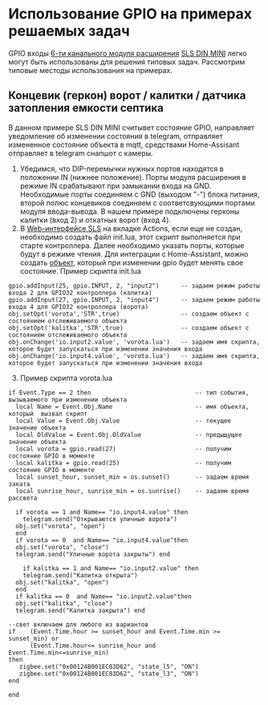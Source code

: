 # Использование GPIO на примерах решаемых задач
GPIO входы [6-ти канального модуля расширения](devices/din_mini_io_rus.md) [SLS DIN MINI](devices/din_mini_base_rus.md) легко могут быть использованы для решения типовых задач. Рассмотрим типовые местоды использования на примерах.

## Концевик (геркон) ворот / калитки  / датчика затопления емкости септика

В данном примере SLS DIN MINI считывет состояние GPIO, направляет уведомление об изменении состояния в telegram, отправляет измененное состояние объекта в mqtt, средствами Home-Assisant отправляет в telegram снапшот с камеры.

1. Убедимся, что DIP-перемычки нужных портов находятся в положении IN (нижнее положение). Порты модуля расширения в режиме IN cрабатывают при замыкании входа на GND. Необходимые порты соединяем с GND (выходом "-") блока питания, второй полюс концевиков соединяем с соответсвующими портами модуля ввода-вывода. В нашем примере подключены герконы калитки (вход 2) и откатных ворот (вход 4).  
2. В [Web-интерфейсе SLS](/web_rus.md) на вкладке Actions, если еще не создан, необходимо создать файл init.lua, этот скрипт выполняется при старте контроллера. Далее необходимо указать порты, которые будут  в режиме чтения. Для интеграции с Home-Assistant, можно создать [объект](/object_rus.md), который при изменении gpio будет менять свое состояние. 
Пример скрипта init.lua
```
gpio.addInput(25, gpio.INPUT, 2, "input2")      -- задаем режим работы входа 2 для GPIO32 контроллера (калитка)
gpio.addInput(27, gpio.INPUT, 2, "input4")      -- задаем режим работы входа 4 для GPIO32 контроллера (ворота)
obj.setOpt('vorota','STR',true)                 -- создаем объект с состоянием отслеживаемого объекта
obj.setOpt('kalitka','STR',true)                -- создаем объект с состоянием отслеживаемого объекта 
obj.onChange('io.input2.value', 'vorota.lua')   -- задаем имя скрипта, которое будет запускаться при изменении значения входа
obj.onChange('io.input4.value', 'vorota.lua')   -- задаем имя скрипта, которое будет запускаться при изменении значения входа
```

3. Пример скрипта vorota.lua
```
if Event.Type == 2 then                             -- тип события, вызываемого при изменении объекта
  local Name = Event.Obj.Name                       -- имя объекта, который  вызвал скрипт
  local Value = Event.Obj.Value                     -- текущее значение объекта
  local OldValue = Event.Obj.OldValue               -- предыщущее значение объекта
  local vorota = gpio.read(27)                      -- получим состояние GPIO в моменте
  local kalitka = gpio.read(25)                     -- получим состояние GPIO в моменте
  local sunset_hour, sunset_min = os.sunset()       -- задаем время заката
  local sunrise_hour, sunrise_min = os.sunrise()    -- задаем время рассвета

  if vorota == 1 and Name== "io.input4.value" then  
    telegram.send("Открываются уличные ворота") 
  obj.set("vorota", "open") 
  end
  if vorota == 0  and Name== "io.input4.value"then  
  obj.set("vorota", "close") 
  telegram.send("Уличные ворота закрыты") end
  
    if kalitka == 1 and Name== "io.input2.value" then  
    telegram.send("Калитка открыта") 
  obj.set("kalitka", "open") 
  end
  if kalitka == 0  and Name== "io.input2.value"then  
  obj.set("kalitka", "close") 
  telegram.send("Калитка закрыта") end

--свет включаем для любого из вариантов 
if    (Event.Time.hour >= sunset_hour and Event.Time.min >= sunset_min) or 
      (Event.Time.hour<= sunrise_hour and   Event.Time.min<=sunrise_min)
then
   zigbee.set("0x00124B001EC83D62", "state_l5", "ON")
   zigbee.set("0x00124B001EC83D62", "state_l3", "ON")
end
  
end
```



